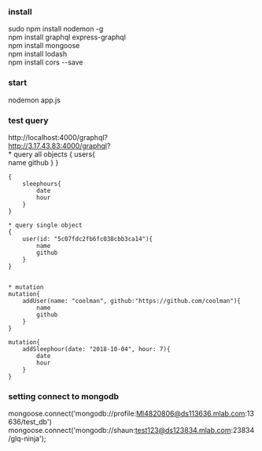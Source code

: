 ### install
sudo npm install nodemon -g   
npm install graphql express-graphql   
npm install mongoose   
npm install lodash   
npm install cors --save    

### start
nodemon app.js

### test query 
http://localhost:4000/graphql?  
http://3.17.43.83:4000/graphql?    
    * query all objects
    {
        users{  
            name
            github
        }
    }

    {
        sleephours{  
            date
            hour
        }
    }    

    * query single object
    {
        user(id: "5c07fdc2fb6fc038cbb3ca14"){  
            name
            github
        }
    }


    * mutation
    mutation{
        addUser(name: "coolman", github:"https://github.com/coolman"){
            name 
            github
        }
    }

    mutation{
        addSleephour(date: "2018-10-04", hour: 7){
            date 
            hour
        }
    }


### setting connect to mongodb
mongoose.connect('mongodb://profile:Ml4820806@ds113636.mlab.com:13636/test_db')
mongoose.connect('mongodb://shaun:test123@ds123834.mlab.com:23834/glq-ninja');
